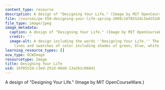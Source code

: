 ```yaml
---
content_type: resource
description: A design of "Designing Your Life." (Image by MIT OpenCourseWare.)
file: /courses/pe-550-designing-your-life-spring-2009/16f8552dc3ed252d06dd13a261c06841_pe-550s09.jpg
file_type: image/jpeg
image_metadata:
  caption: A design of "Designing Your Life." (Image by MIT OpenCourseWare.)
  credit: ''
  image-alt: A design including the words ''Designing Your Life.'' The design contains
    lines and swatches of color including shades of green, blue, white, and black.
learning_resource_types: []
ocw_type: OCWImage
resourcetype: Image
title: Designing Your Life
uid: 16f8552d-c3ed-252d-06dd-13a261c06841
---
```

A design of "Designing Your Life." (Image by MIT OpenCourseWare.)